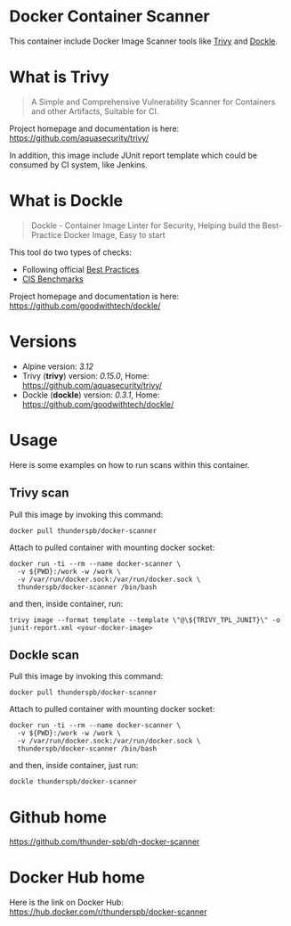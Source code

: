 # Docker Container Scanner

This container include Docker Image Scanner tools like [Trivy](https://github.com/aquasecurity/trivy/) and [Dockle](https://github.com/goodwithtech/dockle/).

# What is Trivy

> A Simple and Comprehensive Vulnerability Scanner for Containers and other Artifacts, Suitable for CI.

Project homepage and documentation is here: https://github.com/aquasecurity/trivy/

In addition, this image include JUnit report template which could be consumed by CI system, like Jenkins.

# What is Dockle

> Dockle - Container Image Linter for Security, Helping build the Best-Practice Docker Image, Easy to start

This tool do two types of checks:

- Following official [Best Practices](https://docs.docker.com/develop/develop-images/dockerfile_best-practices/)
- [CIS Benchmarks](https://www.cisecurity.org/cis-benchmarks/)

Project homepage and documentation is here: https://github.com/goodwithtech/dockle/

# Versions

- Alpine version: _3.12_
- Trivy (**trivy**) version: _0.15.0_, Home: https://github.com/aquasecurity/trivy/
- Dockle (**dockle**) version: _0.3.1_, Home: https://github.com/goodwithtech/dockle/

# Usage

Here is some examples on how to run scans within this container.

## Trivy scan

Pull this image by invoking this command:

```
docker pull thunderspb/docker-scanner
```

Attach to pulled container with mounting docker socket:

```
docker run -ti --rm --name docker-scanner \
  -v ${PWD}:/work -w /work \
  -v /var/run/docker.sock:/var/run/docker.sock \
  thunderspb/docker-scanner /bin/bash
```

and then, inside container, run:

```
trivy image --format template --template \"@\${TRIVY_TPL_JUNIT}\" -o junit-report.xml <your-docker-image>
```

## Dockle scan

Pull this image by invoking this command:

```
docker pull thunderspb/docker-scanner
```

Attach to pulled container with mounting docker socket:

```
docker run -ti --rm --name docker-scanner \
  -v ${PWD}:/work -w /work \
  -v /var/run/docker.sock:/var/run/docker.sock \
  thunderspb/docker-scanner /bin/bash
```

and then, inside container, just run:

```
dockle thunderspb/docker-scanner
```

# Github home

https://github.com/thunder-spb/dh-docker-scanner

# Docker Hub home

Here is the link on Docker Hub: https://hub.docker.com/r/thunderspb/docker-scanner
